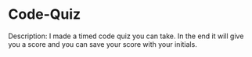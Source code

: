 # Code-Quiz
Description: I made a timed code quiz you can take. In the end it will give you a score and you can save your score with your initials.
